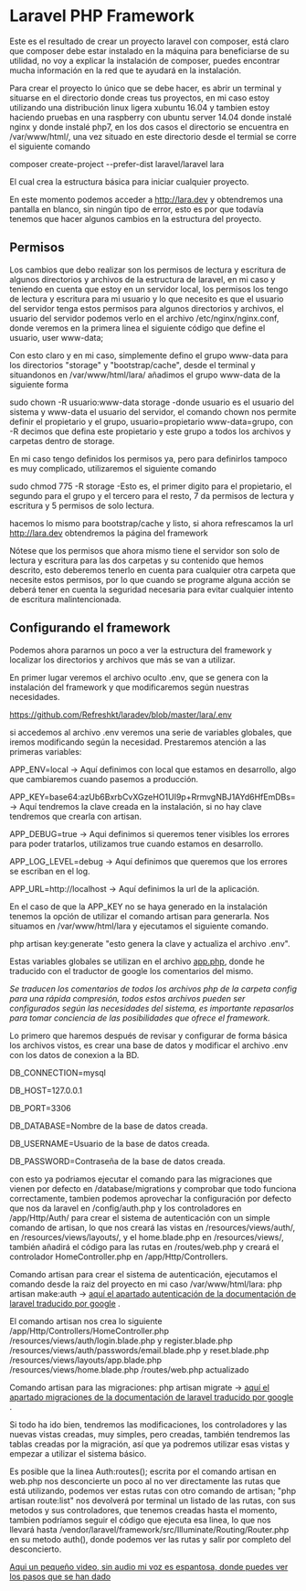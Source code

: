 # Laravel PHP Framework

Este es el resultado de crear un proyecto laravel con composer, está claro que composer debe estar instalado en la máquina para beneficiarse de su utilidad, no voy a explicar la instalación de composer, puedes encontrar mucha información en la red que te ayudará en la instalación.

Para crear el proyecto lo único que se debe hacer, es abrir un terminal y situarse en el directorio donde creas tus proyectos, en mi caso estoy utilizando una distribución linux ligera xubuntu 16.04 y tambien estoy haciendo pruebas en una raspberry con ubuntu server 14.04 donde instalé nginx y donde instalé php7, en los dos casos el directorio se encuentra en  /var/www/html/, una vez situado en este directorio desde el termial se corre el siguiente comando

composer create-project --prefer-dist laravel/laravel lara

El cual crea la estructura básica para iniciar cualquier proyecto.

En este momento podemos acceder a http://lara.dev y obtendremos una pantalla en blanco, sin ningún tipo de error, esto es por que todavía tenemos que hacer algunos cambios en la estructura del proyecto.

## Permisos

Los cambios que debo realizar son los permisos de lectura y escritura de algunos directorios y archivos de la estructura de laravel, en mi caso y teniendo en cuenta que estoy en un servidor local, los permisos los tengo de lectura y escritura para mi usuario y lo que necesito es que el usuario del servidor tenga estos permisos para algunos directorios y archivos, el usuario del servidor podemos verlo en el archivo /etc/nginx/nginx.conf, donde veremos en la primera linea el siguiente código que define el usuario, user www-data;

Con esto claro y en mi caso, simplemente defino el grupo www-data para los directorios "storage" y "bootstrap/cache", desde el terminal y situandonos en /var/www/html/lara/ añadimos el grupo www-data de la siguiente forma

sudo chown -R usuario:www-data storage 
-donde usuario es el usuario del sistema y www-data el usuario del servidor, el comando chown nos permite definir el propietario y el grupo, usuario=propietario www-data=grupo, con -R decimos que defina este propietario y este grupo a todos los archivos y carpetas dentro de storage.

En mi caso tengo definidos los permisos ya, pero para definirlos tampoco es muy complicado, utilizaremos el siguiente comando

sudo chmod 775 -R storage
-Esto es, el primer digito para el propietario, el segundo para el grupo y el tercero para el resto, 7 da permisos de lectura y escritura y 5 permisos de solo lectura.

hacemos lo mismo para bootstrap/cache y listo, si ahora refrescamos la url http://lara.dev obtendremos la página del framework

Nótese que los permisos que ahora mismo tiene el servidor son solo de lectura y escritura para las dos carpetas y su contenido que hemos descrito, esto deberemos tenerlo en cuenta para cualquier otra carpeta que necesite estos permisos, por lo que cuando se programe alguna acción se deberá tener en cuenta la seguridad necesaria para evitar cualquier intento de escritura malintencionada.

## Configurando el framework

Podemos ahora pararnos un poco a ver la estructura del framework y localizar los directorios y archivos que más se van a utilizar.

En primer lugar veremos el archivo oculto .env, que se genera con la instalación del framework y que modificaremos según nuestras necesidades.

https://github.com/Refreshkt/laradev/blob/master/lara/.env

si accedemos al archivo .env veremos una serie de variables globales, que iremos modificando según la necesidad. Prestaremos atención a las primeras variables:

APP_ENV=local	-> Aquí definimos con local que estamos en desarrollo, algo que cambiaremos cuando pasemos a producción.

APP_KEY=base64:azUb6BxrbCvXGzeHO1UI9p+RrmvgNBJ1AYd6HfEmDBs=	-> Aquí tendremos la clave creada en la instalación, si no hay clave tendremos que crearla con artisan.

APP_DEBUG=true	-> Aqui definimos si queremos tener visibles los errores para poder tratarlos, utilizamos true cuando estamos en desarrollo.

APP_LOG_LEVEL=debug	-> Aquí definimos que queremos que los errores se escriban en el log.

APP_URL=http://localhost	-> Aquí definimos la url de la aplicación.

En el caso de que la APP_KEY no se haya generado en la instalación tenemos la opción de utilizar el comando artisan para generarla.
Nos situamos en /var/www/html/lara y ejecutamos el siguiente comando.

php artisan key:generate "esto genera la clave y actualiza el archivo .env".


Estas variables globales se utilizan en el archivo [app.php](https://github.com/Refreshkt/laradev/blob/master/lara/config/app.php "comentarios traducidos"), donde he traducido con el traductor de google los comentarios del mismo.
 
*Se traducen los comentarios de todos los archivos php de la carpeta config para una rápida compresión, todos estos archivos pueden ser configurados según las necesidades del sistema, es importante repasarlos para tomar conciencia de las posibilidades que ofrece el framework.*

Lo primero que haremos después de revisar y configurar de forma básica los archivos vistos, es crear una base de datos y modificar el archivo .env con los datos de conexion a la BD.

DB_CONNECTION=mysql

DB_HOST=127.0.0.1

DB_PORT=3306

DB_DATABASE=Nombre de la base de datos creada.

DB_USERNAME=Usuario de la base de datos creada.

DB_PASSWORD=Contraseña de la base de datos creada.

con esto ya podriamos ejecutar el comando para las migraciones que vienen por defecto en /database/migrations y comprobar que todo funciona correctamente, tambien podemos aprovechar la configuración por defecto que nos da laravel en /config/auth.php y los controladores en /app/Http/Auth/ para crear el sistema de autenticación con un simple comando de artisan, lo que nos creará las vistas en /resources/views/auth/, en /resources/views/layouts/, y el home.blade.php en /resources/views/, también añadirá el código para las rutas en /routes/web.php y creará el controlador HomeController.php en /app/Http/Controllers.

Comando artisan para crear el sistema de autenticación, ejecutamos el comando desde la raiz del proyecto en mi caso /var/www/html/lara:
php artisan make:auth	-> [aquí el apartado autenticación de la documentación de laravel traducido por google](https://translate.google.es/translate?sl=en&tl=es&js=y&prev=_t&hl=es&ie=UTF-8&u=https%3A%2F%2Flaravel.com%2Fdocs%2F5.3%2Fauthentication&edit-text=&act=url "Autenticación laravel 5.3") .

El comando artisan nos crea lo siguiente  
/app/Http/Controllers/HomeController.php  
/resources/views/auth/login.blade.php y register.blade.php  
/resources/views/auth/passwords/email.blade.php y reset.blade.php  
/resources/views/layouts/app.blade.php  
/resources/views/home.blade.php
/routes/web.php actualizado  


Comando artisan para las migraciones:
php artisan migrate	-> [aquí el apartado migraciones de la documentación de laravel traducido por google](https://translate.google.es/translate?sl=en&tl=es&js=y&prev=_t&hl=es&ie=UTF-8&u=https%3A%2F%2Flaravel.com%2Fdocs%2F5.3%2Fmigrations&edit-text=&act=url "Migraciones laravel 5.3") .

Si todo ha ido bien, tendremos las modificaciones, los controladores y las nuevas vistas creadas, muy simples, pero creadas, también tendremos las tablas creadas por la migración, así que ya podremos utilizar esas vistas y empezar a utilizar el sistema básico.

Es posible que la linea Auth:routes(); escrita por el comando artisan en web.php nos desconcierte un poco al no ver directamente las rutas que está utilizando, podemos ver estas rutas con otro comando de artisan; "php artisan route:list" nos devolverá por terminal un listado de las rutas, con sus metodos y sus controladores, que tenemos creadas hasta el momento, tambien podríamos seguir el código que ejecuta esa linea, lo que nos llevará hasta /vendor/laravel/framework/src/Illuminate/Routing/Router.php en su metodo auth(), donde podemos ver las rutas y salir por completo del desconcierto.

[Aqui un pequeño video, sin audio mi voz es espantosa, donde puedes ver los pasos que se han dado](https://drive.google.com/open?id=0B86MKMvZzA6nQ1c2YnktX3FGOUE)
